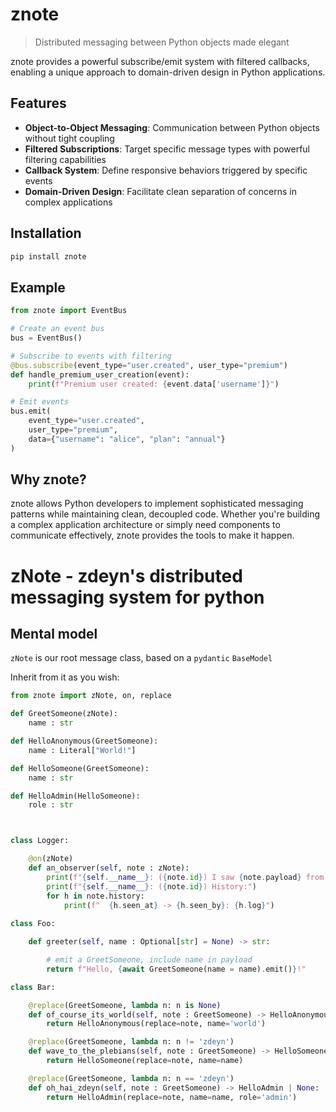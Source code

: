 # znote

> Distributed messaging between Python objects made elegant

znote provides a powerful subscribe/emit system with filtered callbacks, enabling a unique approach to domain-driven design in Python applications.

## Features

- **Object-to-Object Messaging**: Communication between Python objects without tight coupling
- **Filtered Subscriptions**: Target specific message types with powerful filtering capabilities
- **Callback System**: Define responsive behaviors triggered by specific events
- **Domain-Driven Design**: Facilitate clean separation of concerns in complex applications

## Installation

```bash
pip install znote
```

## Example

```python
from znote import EventBus

# Create an event bus
bus = EventBus()

# Subscribe to events with filtering
@bus.subscribe(event_type="user.created", user_type="premium")
def handle_premium_user_creation(event):
    print(f"Premium user created: {event.data['username']}")

# Emit events
bus.emit(
    event_type="user.created",
    user_type="premium",
    data={"username": "alice", "plan": "annual"}
)
```

## Why znote?

znote allows Python developers to implement sophisticated messaging patterns while maintaining clean, decoupled code. Whether you're building a complex application architecture or simply need components to communicate effectively, znote provides the tools to make it happen.


# zNote - zdeyn's distributed messaging system for python

## Mental model

`zNote` is our root message class, based on a `pydantic` `BaseModel`

Inherit from it as you wish:

```python
from znote import zNote, on, replace

def GreetSomeone(zNote):
    name : str

def HelloAnonymous(GreetSomeone):
    name : Literal["World!"]

def HelloSomeone(GreetSomeone):
    name : str

def HelloAdmin(HelloSomeone):
    role : str



class Logger:

    @on(zNote)
    def an_observer(self, note : zNote):
        print(f"{self.__name__}: ({note.id}) I saw {note.payload} from {note.src}, addressed to {note.dest or 'Everyone'})")
        print(f"{self.__name__}: ({note.id}) History:")
        for h in note.history:
            print(f"  {h.seen_at} -> {h.seen_by}: {h.log}")
    
class Foo:

    def greeter(self, name : Optional[str] = None) -> str:

        # emit a GreetSomeone, include name in payload
        return f"Hello, {await GreetSomeone(name = name).emit()}!"

class Bar:

    @replace(GreetSomeone, lambda n: n is None)
    def of_course_its_world(self, note : GreetSomeone) -> HelloAnonymous | None:
        return HelloAnonymous(replace=note, name='world')

    @replace(GreetSomeone, lambda n: n != 'zdeyn')
    def wave_to_the_plebians(self, note : GreetSomeone) -> HelloSomeone | None:
        return HelloSomeone(replace=note, name=name)

    @replace(GreetSomeone, lambda n: n == 'zdeyn')
    def oh_hai_zdeyn(self, note : GreetSomeone) -> HelloAdmin | None:
        return HelloAdmin(replace=note, name=name, role='admin')

```